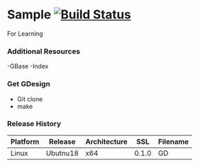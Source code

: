 # Sample  [![Build Status](https://travis-ci.org/ColorfulTime/GeekDesign.svg?branch=master)](https://travis-ci.org/ColorfulTime/GeekDesign#)
For Learning

### Additional Resources
-GBase
-Index

### Get GDesign
- Git clone
- make

### Release History

Platform | Release | Architecture | SSL   | Filename
-------- |-------- |------------  | ---   | --------
Linux    | Ubutnu18| x64          | 0.1.0 | GD
